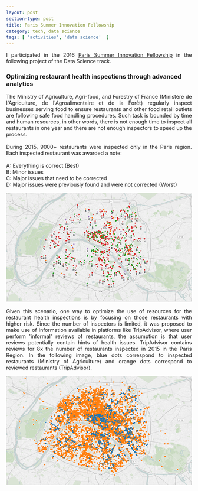 ```yaml
---
layout: post
section-type: post
title: Paris Summer Innovation Fellowship
category: tech, data science
tags: [ 'activities', 'data science'  ]
---
```


<p style='text-align: justify;'>
I participated in the 2016 <a href="http://www.summerfellows.paris/"
target="_blank">Paris Summer Innovation Fellowship</a> in the following project
of the Data Science track.
</p>

### Optimizing restaurant health inspections through advanced analytics

<p style='text-align: justify;'>
The Ministry of Agriculture, Agri-food, and Forestry of France (Ministère de
l'Agriculture, de l'Agroalimentaire et de la Forêt) regularly inspect businesses
serving food to ensure restaurants and other food retail outlets are following
safe food handling procedures. Such task is bounded by time and human resources,
in other words, there is not enough time to inspect all restaurants in one year
and there are not enough inspectors to speed up the process.<br />
<br />
During 2015, 9000+ restaurants were inspected only in the Paris region. Each
inspected restaurant was awarded a note:<br />
<br />
A: Everything is correct (Best)<br />
B: Minor issues<br />
C: Major issues that need to be corrected<br />
D: Major issues were previously found and were not corrected (Worst)<br />
</p>

![Inspections 2015](/img/post_psif2016/inspection-notes.png)

<p style='text-align: justify;'>
Given this scenario, one way to optimize the use of resources for the restaurant
health inspections is by focusing on those restaurants with higher risk.
Since the number of inspectors is limited, it was proposed to make use of
information available in platforms like TripAdvisor, where user perform
'informal' reviews of restaurants, the assumption is that user reviews
potentially contain hints of health issues. TripAdvisor contains reviews for 8x
the number of restaurants inspected in 2015 in the Paris Region. In the
following image, blue dots correspond to inspected restaurants (Ministry of
Agriculture) and orange dots correspond to reviewed restaurants (TripAdvisor).
</p>

![Inspections and Reviews](/img/post_psif2016/inspections-reviews.png)

